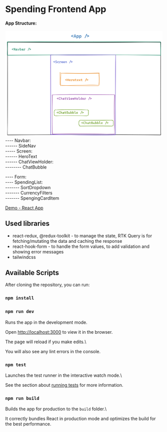 # Spending Frontend App

**App Structure:** \
\
![Application structure](https://github.com/bekzodnj/xund-app/blob/master/src/assets/App_info.png) \
---- Navbar: \
------ SideNav \
----- Screen: \
------ HeroText \
------ ChatViewHolder: \
-------- ChatBubble 

---- Form: \
---- SpendingList: \
------- SortDropdown \
------- CurrencyFilters \
------- SpengingCardItem


[Demo - React App](https://spending-react.vercel.app/)

## Used libraries
- react-redux, @redux-toolkit - to manage the state, RTK Query is for fetching/mutating the data and caching the response
- react-hook-form - to handle the form values, to add validation and showing error messages
- tailwindcss


## Available Scripts

After cloning the repository, you can run:

### `npm install`
### `npm run dev`

Runs the app in the development mode.

Open [http://localhost:3000](http://localhost:3000) to view it in the browser.

The page will reload if you make edits.\

You will also see any lint errors in the console.

### `npm test`

Launches the test runner in the interactive watch mode.\

See the section about [running tests](https://facebook.github.io/create-react-app/docs/running-tests) for more information.

### `npm run build`

Builds the app for production to the `build` folder.\

It correctly bundles React in production mode and optimizes the build for the best performance.

